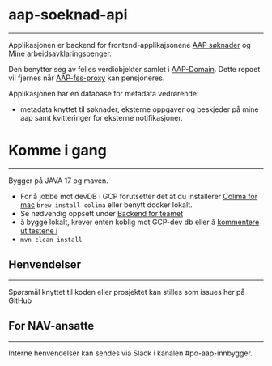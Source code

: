 # aap-soeknad-api
___

Applikasjonen er backend for frontend-applikajsonene [ AAP søknader](https://github.com/navikt/aap-soknad) og [Mine arbeidsavklaringspenger](https://github.com/navikt/aap-innsyn).

Den benytter seg av felles verdiobjekter samlet i  [AAP-Domain](https://github.com/navikt/aap-domain). Dette repoet vil fjernes når [AAP-fss-proxy](https://github.com/navikt/aap-fss-proxy) kan pensjoneres.

Applikasjonen har en database for metadata vedrørende:
- metadata knyttet til søknader, eksterne oppgaver og beskjeder på mine aap samt kvitteringer for eksterne notifikasjoner.

# Komme i gang
___

Bygger på JAVA 17 og maven. 
- For å jobbe mot devDB i GCP forutsetter det at du installerer [Colima for mac](https://github.com/abiosoft/colima) `brew install colima` eller benytt docker lokalt.
- Se nødvendig oppsett under [Backend for teamet](https://aap-team-innbygger.intern.nav.no/docs/Komme%20i%20gang/komme-i-gang-med-utvikling)
- å bygge lokalt, krever enten koblig mot GCP-dev db eller å [kommentere ut testene i](src/test/kotlin/no/nav/aap/api/søknad/SøknadDBTest.kt)
- `mvn clean install`


## Henvendelser
___

Spørsmål knyttet til koden eller prosjektet kan stilles som issues her på GitHub

## For NAV-ansatte
___

Interne henvendelser kan sendes via Slack i kanalen #po-aap-innbygger.


